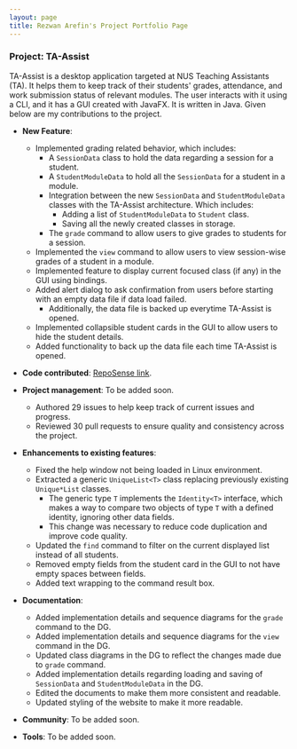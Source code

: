 ```yaml
---
layout: page
title: Rezwan Arefin's Project Portfolio Page
---
```


### Project: TA-Assist

TA-Assist is a desktop application targeted at NUS Teaching Assistants (TA). It helps them to keep track of their students' grades, attendance, and work submission status of relevant modules.
The user interacts with it using a CLI, and it has a GUI created with JavaFX. It is written in Java.
Given below are my contributions to the project.

* **New Feature**: 
    * Implemented grading related behavior, which includes: 
        * A `SessionData` class to hold the data regarding a session for a student.
        * A `StudentModuleData` to hold all the `SessionData` for a student in a module.  
        * Integration between the new `SessionData` and `StudentModuleData` classes with the TA-Assist architecture. Which includes: 
            * Adding a list of `StudentModuleData` to `Student` class.
            * Saving all the newly created classes in storage. 
        * The `grade` command to allow users to give grades to students for a session.
    * Implemented the `view` command to allow users to view session-wise grades of a student in a module.
    * Implemented feature to display current focused class (if any) in the GUI using bindings. 
    * Added alert dialog to ask confirmation from users before starting with an empty data file if data load failed.
        * Additionally, the data file is backed up everytime TA-Assist is opened.
    * Implemented collapsible student cards in the GUI to allow users to hide the student details.
    * Added functionality to back up the data file each time TA-Assist is opened.

* **Code contributed**: [RepoSense link](https://nus-cs2103-ay2223s1.github.io/tp-dashboard/?search=RezwanArefin01&breakdown=true).

* **Project management**: To be added soon.
    * Authored 29 issues to help keep track of current issues and progress.
    * Reviewed 30 pull requests to ensure quality and consistency across the project.

* **Enhancements to existing features**: 
    * Fixed the help window not being loaded in Linux environment.
    * Extracted a generic `UniqueList<T>` class replacing previously existing `Unique*List` classes.
        * The generic type `T` implements the `Identity<T>` interface, which makes a way to compare two objects of type `T` with a defined identity, ignoring other data fields.    
        * This change was necessary to reduce code duplication and improve code quality.
    * Updated the `find` command to filter on the current displayed list instead of all students. 
    * Removed empty fields from the student card in the GUI to not have empty spaces between fields. 
    * Added text wrapping to the command result box.

* **Documentation**: 
    * Added implementation details and sequence diagrams for the `grade` command to the DG. 
    * Added implementation details and sequence diagrams for the `view` command in the DG.
    * Updated class diagrams in the DG to reflect the changes made due to `grade` command.
    * Added implementation details regarding loading and saving of `SessionData` and `StudentModuleData` in the DG.
    * Edited the documents to make them more consistent and readable.  
    * Updated styling of the website to make it more readable. 

* **Community**: To be added soon.

* **Tools**: To be added soon.
